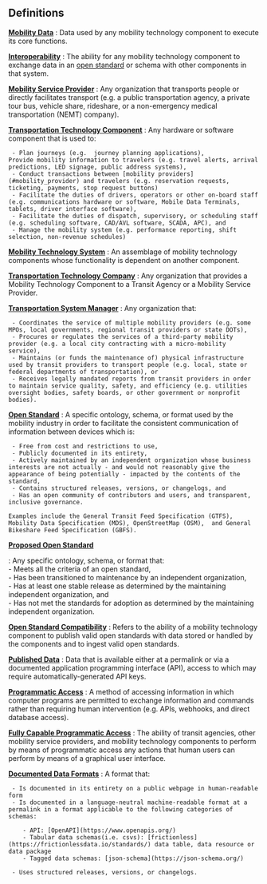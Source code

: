 ## Definitions

<a name="mobility_data"></a>
[**Mobility Data**](#mobility_data)
:   Data used by any mobility technology component to execute its core functions.

<a name="interoperability"></a>
[**Interoperability**](#interoperability)
:   The ability for any mobility technology component to exchange data in an [open standard](#open_standard) or schema with other components in that system.

<a name="mobility_provider"></a>
[**Mobility Service Provider**](#mobility_provider)
:   Any organization that transports people or directly facilitates transport (e.g. a public transportation agency, a private tour bus, vehicle share, rideshare, or a non-emergency medical transportation (NEMT) company).

<a name="transporation_technology_component"></a>
[**Transportation Technology Component**](#transportation_technology_component)
:   Any hardware or software component that is used  to:  

     - Plan journeys (e.g.  journey planning applications),
    Provide mobility information to travelers (e.g. travel alerts, arrival predictions, LED signage, public address systems),  
     - Conduct transactions between [mobility providers](#mobility_provider) and travelers (e.g. reservation requests, ticketing, payments, stop request buttons)   
     - Facilitate the duties of drivers, operators or other on-board staff (e.g. communications hardware or software, Mobile Data Terminals, tablets, driver interface software),  
     - Facilitate the duties of dispatch, supervisory, or scheduling staff (e.g. scheduling software, CAD/AVL software, SCADA, APC), and  
     - Manage the mobility system (e.g. performance reporting, shift selection, non-revenue schedules)

<a name="mobility_technology_system"></a>
[**Mobility Technology System**](#mobility_technology_system)
:   An assemblage of mobility technology components whose functionality is dependent on another component. 

<a name="transportation_technology_company"></a>
[**Transportation Technology Company**](#transportation_technology_company)
:   Any organization that provides a Mobility Technology Component to a Transit Agency or a Mobility Service Provider.

<a name="transportation_system_manager"></a>
[**Transportation System Manager**](#transportation_system_manager)
:   Any organization that:  

     - Coordinates the service of multiple mobility providers (e.g. some MPOs, local governments, regional transit providers or state DOTs),  
     - Procures or regulates the services of a third-party mobility provider (e.g. a local city contracting with a micro-mobility service),  
     - Maintains (or funds the maintenance of) physical infrastructure used by transit providers to transport people (e.g. local, state or federal departments of transportation), or  
     - Receives legally mandated reports from transit providers in order to maintain service quality, safety, and efficiency (e.g. utilities oversight bodies, safety boards, or other government or nonprofit bodies).

<a name="open_standard"></a>
[**Open Standard**](#open_standard)
:   A specific ontology, schema, or format used by the mobility industry in order to facilitate the consistent communication of information between devices which is:  

     - Free from cost and restrictions to use,  
     - Publicly documented in its entirety,  
     - Actively maintained by an independent organization whose business interests are not actually - and would not reasonably give the appearance of being potentially - impacted by the contents of the standard,   
     - Contains structured releases, versions, or changelogs, and  
     - Has an open community of contributors and users, and transparent, inclusive governance.  

	Examples include the General Transit Feed Specification (GTFS), Mobility Data Specification (MDS), OpenStreetMap (OSM),  and General Bikeshare Feed Specification (GBFS).  

<a name="proposed_open_standard"></a>
[**Proposed Open Standard**](#proposed_open_standard)
  
:    Any specific ontology, schema, or format that:   
     - Meets all the criteria of an open standard,   
     - Has been transitioned to maintenance by an independent organization,  
     - Has at least one stable release as determined by the maintaining independent organization, and  
     - Has not met the standards for adoption as determined by the maintaining independent organization.  

<a name="open_standard_compatibility"></a>
[**Open Standard Compatibility**](#open_standard_compatibility)
:   Refers to the ability of a mobility technology component to publish valid open standards with data stored or handled by the components and to ingest valid open standards.

<a name="published_data"></a>
[**Published Data**](#published_data)
:   Data that is available either at a permalink or via a documented application programming interface (API), access to which may require automatically-generated API keys.

<a name="programmatic_access)"></a>
[**Programmatic Access**](#programmatic_access)
:   A method of accessing information in which computer programs are permitted to exchange information and commands rather than requiring human intervention (e.g. APIs, webhooks, and direct database access).

<a name="fully_capable_programmatic_access"></a>
[**Fully Capable Programmatic Access**](#fully_capable_programmatic_access)
:   The ability of transit agencies, other mobility service providers, and mobility technology components to perform by means of programmatic access any actions that human users can perform by means of a graphical user interface.

<a name="documented_data_format"></a>
[**Documented Data Formats**](#documented_data_format)
:   A format that:

     - Is documented in its entirety on a public webpage in human-readable form
     - Is documented in a language-neutral machine-readable format at a permalink in a format applicable to the following categories of schemas:

        - API: [OpenAPI](https://www.openapis.org/)
        - Tabular data schemas(i.e. csvs): [frictionless](https://frictionlessdata.io/standards/) data table, data resource or data package
        - Tagged data schemas: [json-schema](https://json-schema.org/)
        
     - Uses structured releases, versions, or changelogs.
